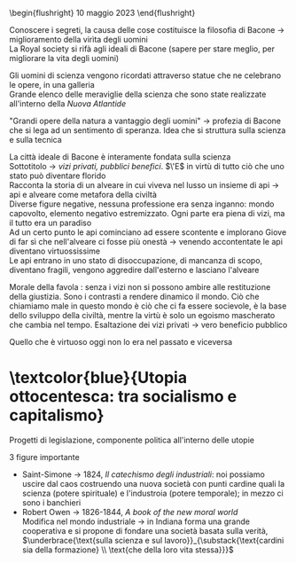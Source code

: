 \begin{flushright}
10 maggio 2023
\end{flushright}

Conoscere i segreti, la causa delle cose costituisce la filosofia di Bacone &rarr; miglioramento della virìta degli uomini  
La Royal society si rifà agli ideali di Bacone (sapere per stare meglio, per migliorare la vita degli uomini)

Gli uomini di scienza vengono ricordati attraverso statue che ne celebrano le opere, in una galleria  
Grande elenco delle meraviglie della scienza che sono state realizzate all'interno della *Nuova Atlantide*

"Grandi opere della natura a vantaggio degli uomini" &rarr; profezia di Bacone che si lega ad un sentimento di speranza. Idea che si struttura sulla scienza e sulla tecnica

La città ideale di Bacone è interamente fondata sulla scienza  
Sottotitolo &rarr; *vizi privati, pubblici benefici*. $\'E$ in virtù di tutto ciò che uno stato può diventare florido  
Racconta la storia di un alveare in cui viveva nel lusso un insieme di api &rarr; api e alveare come metafora della civiltà  
Diverse figure negative, nessuna professione era senza inganno: mondo capovolto, elemento negativo estremizzato. Ogni parte era piena di vizi, ma il tutto era un paradiso  
Ad un certo punto le api cominciano ad essere scontente e implorano Giove di far sì che nell'alveare ci fosse più   onestà &rarr; venendo accontentate le api diventano virtuossissime  
Le api entrano in uno stato di disoccupazione, di mancanza di scopo, diventano fragili, vengono aggredire dall'esterno e lasciano l'alveare

Morale della favola
: senza i vizi non si possono ambire alle restituzione della giustizia. Sono i contrasti a rendere dinamico il mondo. Ciò che chiamiamo male in questo mondo è ciò che ci fa essere socievole, è la base dello sviluppo della civiltà, mentre la virtù è solo un egoismo mascherato che cambia nel tempo. Esaltazione dei vizi privati &rarr; vero beneficio pubblico

Quello che è virtuoso oggi non lo era nel passato e viceversa  

# \textcolor{blue}{Utopia ottocentesca: tra socialismo e capitalismo}

Progetti di legislazione, componente politica all'interno delle utopie  

3 figure importante

- Saint-Simone &rarr; 1824, *Il catechismo degli industriali*: noi possiamo uscire dal caos costruendo una nuova società con punti cardine quali la scienza (potere spirituale)  e l'industroia (potere temporale); in mezzo ci sono i banchieri
- Robert Owen &rarr; 1826-1844, *A book of the new moral world*  
  Modifica nel mondo industriale &rarr; in Indiana forma una grande cooperativa e si propone di fondare una società basata sulla verità, $\underbrace{\text{sulla scienza e sul lavoro}}_{\substack{\text{cardini sia della formazione} \\ \text{che della  loro vita stessa}}}$